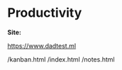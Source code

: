 # Productivity









**Site:**








https://www.dadtest.ml







/kanban.html /index.html /notes.html
